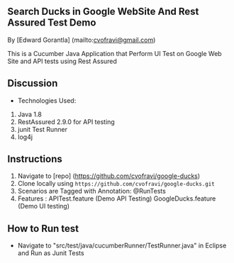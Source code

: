 ## Search Ducks in Google WebSite And Rest Assured Test Demo

By [Edward Gorantla] (mailto:cvofravi@gmail.com)
 
This is a Cucumber Java Application that Perform UI Test on Google Web Site and API tests using Rest Assured

## Discussion
- Technologies Used:  
1) Java 1.8
2) RestAssured 2.9.0 for API testing
3) junit Test Runner
4) log4j

## Instructions
1. Navigate to [repo] (https://github.com/cvofravi/google-ducks)
2. Clone locally using   `https://github.com/cvofravi/google-ducks.git`
3. Scenarios are Tagged  with Annotation: @RunTests
4. Features : APITest.feature (Demo API Testing)  GoogleDucks.feature (Demo UI testing)

## How to Run test
- Navigate to "src/test/java/cucumberRunner/TestRunner.java" in Eclipse and Run as Junit Tests

